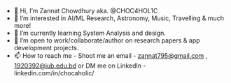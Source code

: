 - 👋 Hi, I’m Zannat Chowdhury aka. @CHOC4HOL1C
- 👀 I’m interested in AI/ML Research, Astronomy, Music, Travelling & much more!
- 🌱 I’m currently learning System Analysis and design.
- 💞️ I’m open to work/collaborate/author on research papers & app development projects. 
- 📫 How to reach me - Shoot me an email - zannat795@gmail.com , 1920392@iub.edu.bd or DM me on LinkedIn - linkedin.com/in/chocaholic/

<!---
CHOC4HOL1C/CHOC4HOL1C is a ✨ special ✨ repository because its `README.md` (this file) appears on your GitHub profile.
You can click the Preview link to take a look at your changes.
--->
